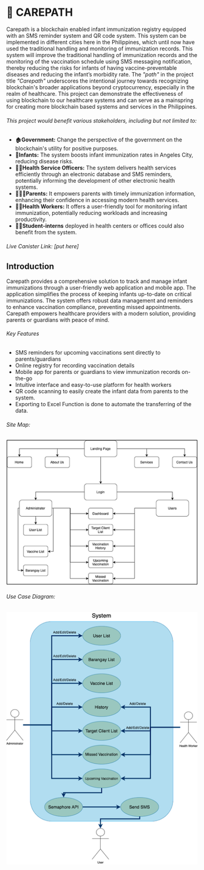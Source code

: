 # :syringe: CAREPATH

Carepath is a blockchain enabled infant immunization registry equipped with an SMS reminder system and QR code system. This system can be implemented in different cities here in the Philippines, which until now have used the traditional handling and monitoring of immunization records. This system will improve the traditional handling of immunization records and the monitoring of the vaccination schedule using SMS messaging notification, thereby reducing the risks for infants of having vaccine-preventable diseases and reducing the infant’s morbidity rate. The <i>"path"</i> in the project title <i>"Carepath"</i> underscores the intentional journey towards recognizing blockchain's broader applications beyond cryptocurrency, especially in the realm of healthcare. This project can demonstrate the effectiveness of using blockchain to our healthcare systems and can serve as a mainspring for creating more blockchain based systems and services in the Philippines.

<h6>This project would benefit various stakeholders, including but not limited to:</h6>

- :derelict_house:<b>Government:</b> Change the perspective of the government on the blockchain's utility for positive purposes.
- :baby:<b>Infants:</b> The system boosts infant immunization rates in Angeles City, reducing disease risks.
- :man_office_worker:<b>Health Service Officers:</b> The system delivers health services efficiently through an electronic database and SMS reminders, potentially informing the development of other electronic health systems.
- :family_man_woman_boy:<b>Parents:</b> It empowers parents with timely immunization information, enhancing their confidence in accessing modern health services.
- :woman_health_worker:<b>Health Workers:</b> It offers a user-friendly tool for monitoring infant immunization, potentially reducing workloads and increasing productivity.
- :student:<b>Student-interns</b> deployed in health centers or offices could also benefit from the system.

<h6>Live Canister Link: [put here]</h6>

<h2>Introduction</h2>

Carepath provides a comprehensive solution to track and manage infant immunizations through a user-friendly web application and mobile app. The application simplifies the process of keeping infants up-to-date on critical immunizations. The system offers robust data management and reminders to enhance vaccination compliance, preventing missed appointments. Carepath empowers healthcare providers with a modern solution, providing parents or guardians with peace of mind.

<h6>Key Features</h6>

- SMS reminders for upcoming vaccinations sent directly to parents/guardians
- Online registry for recording vaccination details
- Mobile app for parents or guardians to view immunization records on-the-go
- Intuitive interface and easy-to-use platform for health workers
- QR code scanning to easily create the infant data from parents to the system.
- Exporting to Excel Function is done to automate the transferring of the data.

<h6>Site Map:</h6>

![sitemap](sitemap.png)

<h6>Use Case Diagram:</h6>

![sitemap](usecase.png)

